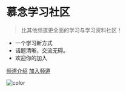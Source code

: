 # 慕念学习社区

> 比其他频道更全面的学习与学习资料社区！

- 一个学习新方式
- 话题清晰，交流无碍。
- 欢迎你的加入

[频道介绍](http://mnxs.ljjie.cn/#/mnxs)
[加入频道](https://s3.bmp.ovh/imgs/2021/11/07479a6b9407a573.png)

![color](#F5FFFA)
